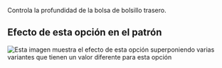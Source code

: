 Controla la profundidad de la bolsa de bolsillo trasero.

## Efecto de esta opción en el patrón

![Esta imagen muestra el efecto de esta opción superponiendo varias variantes que tienen un valor diferente para esta opción](charlie\_backpocketdepth\_sample.svg "Efecto de esta opción en el patrón")
